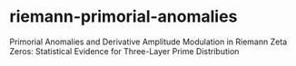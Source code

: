 # riemann-primorial-anomalies
Primorial Anomalies and Derivative Amplitude Modulation in Riemann  Zeta Zeros: Statistical Evidence for Three-Layer Prime Distribution
